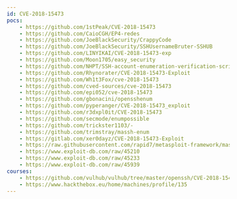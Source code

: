 ```yaml
---
id: CVE-2018-15473
pocs:
    - https://github.com/1stPeak/CVE-2018-15473
    - https://github.com/CaioCGH/EP4-redes
    - https://github.com/JoeBlackSecurity/CrappyCode
    - https://github.com/JoeBlackSecurity/SSHUsernameBruter-SSHUB
    - https://github.com/LINYIKAI/CVE-2018-15473-exp
    - https://github.com/Moon1705/easy_security
    - https://github.com/NHPT/SSH-account-enumeration-verification-script
    - https://github.com/Rhynorater/CVE-2018-15473-Exploit
    - https://github.com/Wh1t3Fox/cve-2018-15473
    - https://github.com/cved-sources/cve-2018-15473
    - https://github.com/epi052/cve-2018-15473
    - https://github.com/gbonacini/opensshenum
    - https://github.com/pyperanger/CVE-2018-15473_exploit
    - https://github.com/r3dxpl0it/CVE-2018-15473
    - https://github.com/secmode/enumpossible
    - https://github.com/trickster1103/-
    - https://github.com/trimstray/massh-enum
    - https://gitlab.com/xer0dayz/CVE-2018-15473-Exploit
    - https://raw.githubusercontent.com/rapid7/metasploit-framework/master/modules/auxiliary/scanner/ssh/ssh_enumusers.rb
    - https://www.exploit-db.com/raw/45210
    - https://www.exploit-db.com/raw/45233
    - https://www.exploit-db.com/raw/45939
courses:
    - https://github.com/vulhub/vulhub/tree/master/openssh/CVE-2018-15473
    - https://www.hackthebox.eu/home/machines/profile/135
---
```

